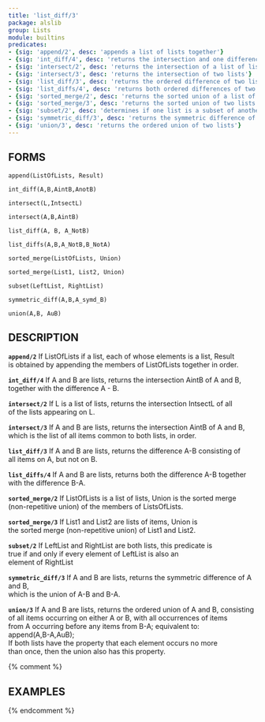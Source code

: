 ```yaml
---
title: 'list_diff/3'
package: alslib
group: Lists
module: builtins
predicates:
- {sig: 'append/2', desc: 'appends a list of lists together'}
- {sig: 'int_diff/4', desc: 'returns the intersection and one difference of two lists'}
- {sig: 'intersect/2', desc: 'returns the intersection of a list of lists'}
- {sig: 'intersect/3', desc: 'returns the intersection of two lists'}
- {sig: 'list_diff/3', desc: 'returns the ordered difference of two lists'}
- {sig: 'list_diffs/4', desc: 'returns both ordered differences of two lists'}
- {sig: 'sorted_merge/2', desc: 'returns the sorted union of a list of lists'}
- {sig: 'sorted_merge/3', desc: 'returns the sorted union of two lists'}
- {sig: 'subset/2', desc: 'determines if one list is a subset of another'}
- {sig: 'symmetric_diff/3', desc: 'returns the symmetric difference of two lists'}
- {sig: 'union/3', desc: 'returns the ordered union of two lists'}
---
```

## FORMS

`append(ListOfLists, Result)`

`int_diff(A,B,AintB,AnotB)`

`intersect(L,IntsectL)`

`intersect(A,B,AintB)`

`list_diff(A, B, A_NotB)`

`list_diffs(A,B,A_NotB,B_NotA)`

`sorted_merge(ListOfLists, Union)`

`sorted_merge(List1, List2, Union)`

`subset(LeftList, RightList)`

`symmetric_diff(A,B,A_symd_B)`

`union(A,B, AuB)`

## DESCRIPTION

**`append/2`** If ListOfLists if a list, each of whose elements is a list, Result  
    is obtained by appending the members of ListOfLists together in order.  

**`int_diff/4`** If A and B are lists, returns the intersection AintB of A and B,  
    together with the difference A - B.  

**`intersect/2`** If L is a list of lists, returns the intersection IntsectL of all  
    of the lists appearing on L.  

**`intersect/3`** If A and B are lists, returns the intersection AintB of A and B,  
    which is the list of all items common to both lists, in order.  

**`list_diff/3`** If A and B are lists, returns the difference A-B consisting of  
    all items on A, but not on B.  

**`list_diffs/4`** If A and B are lists, returns both the difference A-B together  
    with the difference B-A.  

**`sorted_merge/2`** If ListOfLists is a list of lists, Union is the sorted merge  
    (non-repetitive union) of the members of ListsOfLists.  

**`sorted_merge/3`** If List1 and List2 are lists of items, Union is  
    the sorted merge (non-repetitive union) of List1 and List2.  

**`subset/2`** If LeftList and RightList are both lists, this predicate is  
    true if and only if every element of LeftList is also an  
    element of RightList  

**`symmetric_diff/3`** If A and B are lists, returns the symmetric difference of A and B,  
    which is the union of A-B and B-A.  

**`union/3`** If A and B are lists, returns the ordered union of A and B, consisting  
    of all items occurring on either A or B, with all occurrences of items  
    from A occurring before any items from B-A; equivalent to:  
    append(A,B-A,AuB);  
    If both lists have the property that each element occurs no more  
    than once, then the union also has this property.  

{% comment %}
## EXAMPLES
{% endcomment %}

